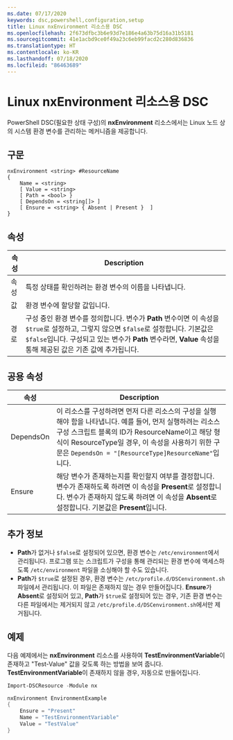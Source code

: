 ```yaml
---
ms.date: 07/17/2020
keywords: dsc,powershell,configuration,setup
title: Linux nxEnvironment 리소스용 DSC
ms.openlocfilehash: 2f673dfbc3b6e93d7e186e4a63b75d16a31b5181
ms.sourcegitcommit: 41e1acbd9ce0f49a23c6eb99facd2c280d836836
ms.translationtype: HT
ms.contentlocale: ko-KR
ms.lasthandoff: 07/18/2020
ms.locfileid: "86463689"
---
```

# <a name="dsc-for-linux-nxenvironment-resource"></a>Linux nxEnvironment 리소스용 DSC

PowerShell DSC(필요한 상태 구성)의 **nxEnvironment** 리소스에서는 Linux 노드 상의 시스템 환경 변수를 관리하는 메커니즘을 제공합니다.

## <a name="syntax"></a>구문

```Syntax
nxEnvironment <string> #ResourceName
{
    Name = <string>
    [ Value = <string>
    [ Path = <bool> }
    [ DependsOn = <string[]> ]
    [ Ensure = <string> { Absent | Present }  ]
}
```

## <a name="properties"></a>속성

|속성 |Description |
|---|---|
|속성 |특정 상태를 확인하려는 환경 변수의 이름을 나타냅니다. |
|값 |환경 변수에 할당할 값입니다. |
|경로 |구성 중인 환경 변수를 정의합니다. 변수가 **Path** 변수이면 이 속성을 `$true`로 설정하고, 그렇지 않으면 `$false`로 설정합니다. 기본값은 `$false`입니다. 구성되고 있는 변수가 **Path** 변수라면, **Value** 속성을 통해 제공된 값은 기존 값에 추가됩니다. |

## <a name="common-properties"></a>공용 속성

|속성 |Description |
|---|---|
|DependsOn |이 리소스를 구성하려면 먼저 다른 리소스의 구성을 실행해야 함을 나타냅니다. 예를 들어, 먼저 실행하려는 리소스 구성 스크립트 블록의 ID가 ResourceName이고 해당 형식이 ResourceType일 경우, 이 속성을 사용하기 위한 구문은 `DependsOn = "[ResourceType]ResourceName"`입니다. |
|Ensure |해당 변수가 존재하는지를 확인할지 여부를 결정합니다. 변수가 존재하도록 하려면 이 속성을 **Present**로 설정합니다. 변수가 존재하지 않도록 하려면 이 속성을 **Absent**로 설정합니다. 기본값은 **Present**입니다. |

## <a name="additional-information"></a>추가 정보

- **Path**가 없거나 `$false`로 설정되어 있으면, 환경 변수는 `/etc/environment`에서 관리됩니다.
  프로그램 또는 스크립트가 구성을 통해 관리되는 환경 변수에 액세스하도록 `/etc/environment` 파일을 소싱해야 할 수도 있습니다.
- **Path**가 `$true`로 설정된 경우, 환경 변수는 `/etc/profile.d/DSCenvironment.sh` 파일에서 관리됩니다. 이 파일은 존재하지 않는 경우 만들어집니다. **Ensure**가 **Absent**로 설정되어 있고, **Path**가 `$true`로 설정되어 있는 경우, 기존 환경 변수는 다른 파일에서는 제거되지 않고 `/etc/profile.d/DSCenvironment.sh`에서만 제거됩니다.

## <a name="example"></a>예제

다음 예제에서는 **nxEnvironment** 리소스를 사용하여 **TestEnvironmentVariable**이 존재하고 "Test-Value" 값을 갖도록 하는 방법을 보여 줍니다. **TestEnvironmentVariable**이 존재하지 않을 경우, 자동으로 만들어집니다.

```powershell
Import-DSCResource -Module nx

nxEnvironment EnvironmentExample
{
    Ensure = "Present"
    Name = "TestEnvironmentVariable"
    Value = "TestValue"
}
```
